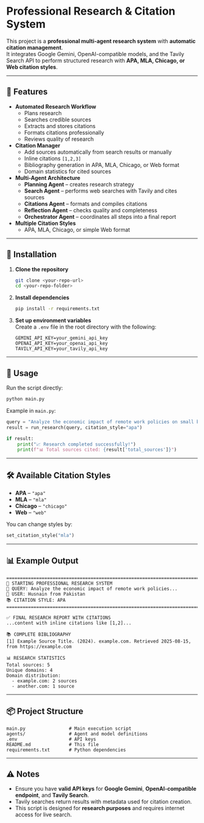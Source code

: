 # Professional Research & Citation System

This project is a **professional multi-agent research system** with **automatic citation management**.  
It integrates Google Gemini, OpenAI-compatible models, and the Tavily Search API to perform structured research with **APA, MLA, Chicago, or Web citation styles**.

---

## 📌 Features

- **Automated Research Workflow**
  - Plans research
  - Searches credible sources
  - Extracts and stores citations
  - Formats citations professionally
  - Reviews quality of research
- **Citation Manager**
  - Add sources automatically from search results or manually
  - Inline citations `[1,2,3]`
  - Bibliography generation in APA, MLA, Chicago, or Web format
  - Domain statistics for cited sources
- **Multi-Agent Architecture**
  - **Planning Agent** – creates research strategy
  - **Search Agent** – performs web searches with Tavily and cites sources
  - **Citations Agent** – formats and compiles citations
  - **Reflection Agent** – checks quality and completeness
  - **Orchestrator Agent** – coordinates all steps into a final report
- **Multiple Citation Styles**
  - APA, MLA, Chicago, or simple Web format

---

## 📂 Installation

1. **Clone the repository**  
   ```bash
   git clone <your-repo-url>
   cd <your-repo-folder>
   ```

2. **Install dependencies**  
   ```bash
   pip install -r requirements.txt
   ```

3. **Set up environment variables**  
   Create a `.env` file in the root directory with the following:
   ```env
   GEMINI_API_KEY=your_gemini_api_key
   OPENAI_API_KEY=your_openai_api_key
   TAVILY_API_KEY=your_tavily_api_key
   ```

---

## 🚀 Usage

Run the script directly:
```bash
python main.py
```

Example in `main.py`:
```python
query = "Analyze the economic impact of remote work policies on small businesses vs large corporations, including productivity data and employee satisfaction trends"
result = run_research(query, citation_style="apa")

if result:
    print("📈 Research completed successfully!")
    print(f"📊 Total sources cited: {result['total_sources']}")
```

---

## 🛠 Available Citation Styles

- **APA** – `"apa"`
- **MLA** – `"mla"`
- **Chicago** – `"chicago"`
- **Web** – `"web"`

You can change styles by:
```python
set_citation_style("mla")
```

---

## 📊 Example Output

```
================================================================================
🚀 STARTING PROFESSIONAL RESEARCH SYSTEM
📝 QUERY: Analyze the economic impact of remote work policies...
👤 USER: Husnain from Pakistan
📚 CITATION STYLE: APA
================================================================================

✅ FINAL RESEARCH REPORT WITH CITATIONS
...content with inline citations like [1,2]...

📚 COMPLETE BIBLIOGRAPHY
[1] Example Source Title. (2024). example.com. Retrieved 2025-08-15, from https://example.com

📊 RESEARCH STATISTICS
Total sources: 5
Unique domains: 4
Domain distribution:
  - example.com: 2 sources
  - another.com: 1 source
```

---

## 📦 Project Structure

```
main.py                # Main execution script
agents/                # Agent and model definitions
.env                   # API keys
README.md              # This file
requirements.txt       # Python dependencies
```

---

## ⚠ Notes

- Ensure you have **valid API keys** for **Google Gemini**, **OpenAI-compatible endpoint**, and **Tavily Search**.
- Tavily searches return results with metadata used for citation creation.
- This script is designed for **research purposes** and requires internet access for live search.
